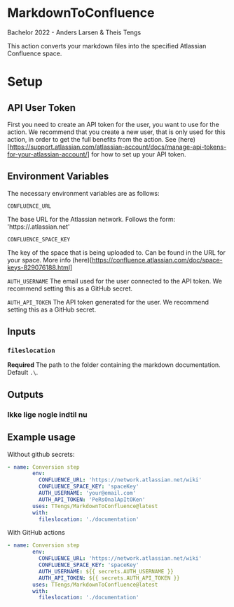 # MarkdownToConfluence
Bachelor 2022 - Anders Larsen &amp; Theis Tengs

This action converts your markdown files into the specified Atlassian Confluence space.

# Setup
## API User Token
First you need to create an API token for the user, you want to use for the action. We recommend that you create a new user, that is only used for this action, in order to get the full benefits from the action. See (here)[https://support.atlassian.com/atlassian-account/docs/manage-api-tokens-for-your-atlassian-account/] for how to set up your API token.

## Environment Variables
The necessary environment variables are as follows: 

`CONFLUENCE_URL`

The base URL for the Atlassian network. Follows the form: 'https://<your-network-name>.atlassian.net'

`CONFLUENCE_SPACE_KEY`

The key of the space that is being uploaded to. Can be found in the URL for your space. More info (here)[https://confluence.atlassian.com/doc/space-keys-829076188.html]

`AUTH_USERNAME`
The email used for the user connected to the API token. We recommend setting this as a GitHub secret.
        
`AUTH_API_TOKEN`
The API token generated for the user. We recommend setting this as a GitHub secret.

## Inputs

### `fileslocation`

**Required** The path to the folder containing the markdown documentation. Default `.\`.

## Outputs

### Ikke lige nogle indtil nu

## Example usage

Without github secrets:
```yaml
- name: Conversion step
        env:
          CONFLUENCE_URL: 'https://network.atlassian.net/wiki'
          CONFLUENCE_SPACE_KEY: 'spaceKey'
          AUTH_USERNAME: 'your@email.com'
          AUTH_API_TOKEN: 'PeRsOnalApItOKen'
        uses: TTengs/MarkdownToConfluence@latest
        with:
          fileslocation: './documentation'
```
        
With GitHub actions
```yaml
- name: Conversion step
        env:
          CONFLUENCE_URL: 'https://network.atlassian.net/wiki'
          CONFLUENCE_SPACE_KEY: 'spaceKey'
          AUTH_USERNAME: ${{ secrets.AUTH_USERNAME }}
          AUTH_API_TOKEN: ${{ secrets.AUTH_API_TOKEN }}
        uses: TTengs/MarkdownToConfluence@latest
        with:
          fileslocation: './documentation'
```
